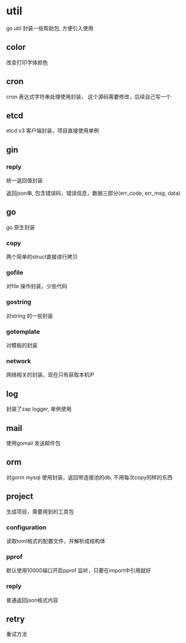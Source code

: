 # util
go util  封装一些帮助包, 方便引入使用

## color 

改变打印字体颜色

## cron

cron 表达式字符串处理使用封装， 这个源码需要修改，后续自己写一个

## etcd 

etcd v3 客户端封装，项目直接使用单例


## gin

### reply 

统一返回值封装

返回json串, 包含错误码，错误信息，数据三部分(err_code, err_msg, data)

## go

go 原生封装

### copy

两个简单的struct直接进行拷贝

### gofile

对file 操作封装，少些代码

### gostring

对string 的一些封装

### gotemplate

对模板的封装

### network

网络相关的封装，现在只有获取本机IP

## log

封装了zap logger, 单例使用

## mail

使用gomail 发送邮件包

## orm 

对gorm mysql 使用封装，返回带连接池的db, 不用每次copy同样的东西

## project

生成项目，需要用到的工具包

### configuration

读取toml格式的配置文件，并解析成结构体

### pprof

默认使用10000端口开启pprof 监听，只要在import中引用就好

### reply 

普通返回json格式内容

## retry

重试方法



